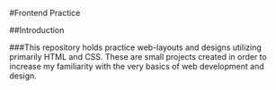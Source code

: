#Frontend Practice

##Introduction

###This repository holds practice web-layouts and designs utilizing primarily HTML and CSS. These are small projects created in order to increase my familiarity with the very basics of web development and design.